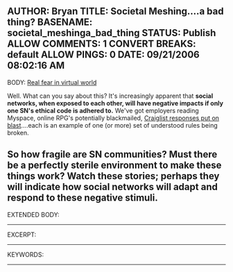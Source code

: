 AUTHOR: Bryan
TITLE: Societal Meshing....a bad thing?
BASENAME: societal_meshinga_bad_thing
STATUS: Publish
ALLOW COMMENTS: 1
CONVERT BREAKS: __default__
ALLOW PINGS: 0
DATE: 09/21/2006 08:02:16 AM
-----
BODY:
<a title="Real fear in virtual world" href="http://www.sfgate.com/cgi-bin/article.cgi?file=/c/a/2006/09/15/BUGE9L5JM51.DTL&type=tech">Real fear in virtual world</a>

Well. What can you say about this? It's increasingly apparent that <strong>social networks, when exposed to each other, will have negative impacts if only one SN's ethical code is adhered to.</strong> We've got employers reading Myspace, online RPG's potentially blackmailed, <a href="http://www.waxy.org/archive/2006/09/08/sex_bait.shtml">Craiglist responses put on blast</a>....each is an example of one (or more) set of understood rules being broken.

So how fragile are SN communities? Must there be a perfectly sterile environment to make these things work? Watch these stories; perhaps they will indicate how social networks will adapt and respond to these negative stimuli.
-----
EXTENDED BODY:

-----
EXCERPT:

-----
KEYWORDS:

-----


